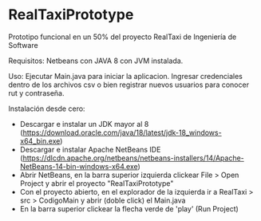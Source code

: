 # RealTaxiPrototype
Prototipo funcional en un 50% del proyecto RealTaxi de Ingeniería de Software

Requisitos:
Netbeans con JAVA 8 con JVM instalada.

Uso:
Ejecutar Main.java para iniciar la aplicacion.
Ingresar credenciales dentro de los archivos csv o bien registrar nuevos usuarios para conocer rut y contraseña.

Instalación desde cero:
  - Descargar e instalar un JDK mayor al 8 (https://download.oracle.com/java/18/latest/jdk-18_windows-x64_bin.exe)
  - Descargar e instalar Apache NetBeans IDE (https://dlcdn.apache.org/netbeans/netbeans-installers/14/Apache-NetBeans-14-bin-windows-x64.exe)
  - Abrir NetBeans, en la barra superior izquierda clickear File > Open Project y abrir el proyecto "RealTaxiPrototype"
  - Con el proyecto abierto, en el explorador de la izquierda ir a RealTaxi > src > CodigoMain y abrir (doble click) el Main.java
  - En la barra superior clickear la flecha verde de 'play' (Run Project)

